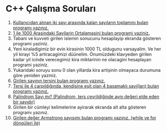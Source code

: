 # C++ Çalışma Soruları

1. [Kullanıcıdan alınan iki sayı arasında kalan sayıların toplamını bulan programı yazınız.](https://github.com/kutayozturk/cpp-calisma-sorulari/blob/main/girilen_2_sayi_arasindaki_sayilar_toplayan_program.cpp)
2. [1 ile 1000 Arasindaki Sayilarin Ortalamasini bulan programi yaziniz.](https://github.com/kutayozturk/cpp-calisma-sorulari/blob/main/1-1000%20arasi%20ortalama.cpp)
3. Tabani ve kuvveti girilen islemin sonucunu hesaplayip ekranda gösteren programi
    yaziniz.
4. Yeni kiraladigimiz bir evin kirasinin 1000 TL oldugunu varsayalim. Ve her yil kirayi
    %5 artiracagimizi düünelim. Önumüzdeki klavyeden girilen kadar yil icinde
    verecegimiz kira miktarinin ne olacagini hesaplayan programi yaziniz.
5. Yukaridaki soruyu sonu 0 olan yillarda kira artișinin olmayaca durumuna göre
    yeniden yaziniz.
6. [Girilen sayının tersini bulan programı yazınız.](https://github.com/kutayozturk/cpp-calisma-sorulari/blob/main/GirilenSayininTersi.cpp)
7. [Tersi ile 4 çarpıldığında, kendisine eşit olan 4 basamaklı sayi(ları) bulan programı yazınız.](https://github.com/kutayozturk/cpp-calisma-sorulari/blob/main/tersinin_4_kati_kendisine_esit_olan_sayi.cpp)
8. [Palindrom Sayı mı? (Palindrom, ters çevrildiğinde aynı değeri elde eden bir sayıdır)](https://github.com/kutayozturk/cpp-calisma-sorulari/blob/main/palindromSayiMi.cpp)
9. Girilen bir cümleyi kelimelerine ayirarak ekranda alt alta gösteren programı yazınız.
10. [Girilen değer Armstrong sayısımı bulan programı yazınız. (while ve for döngüleri ile)](https://github.com/kutayozturk/cpp-calisma-sorulari/blob/main/ArmstrongSayisiMi.cpp)

